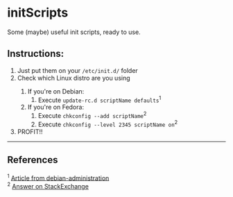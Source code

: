 <h1>initScripts</h1>
Some (maybe) useful init scripts, ready to use. 

<h2>Instructions:</h2> 
<ol>
<li>Just put them on your <code>/etc/init.d/</code> folder</li>
<li>Check which Linux distro are you using</li>
    <ol>
	<li>If you're on Debian:
	    <ol>
		<li>Execute <code>update-rc.d scriptName defaults</code><sup>1</sub>
	    </ol>
	</li>
	<li>If you're on Fedora:
	    <ol>
		<li>Execute <code>chkconfig --add scriptName</code><sup>2</sub></li>
		<li>Execute <code>chkconfig --level 2345 scriptName on</code><sup>2</sub></li>
	    </ol>
	</li>
    </ol>
<li>PROFIT!!</li>
</ol>

<hr>
<h2>References</h2>
<sup>1</sup> <a href=https://www.debian-administration.org/article/28/Making_scripts_run_at_boot_time_with_Debian>Article from debian-administration</a><br>
<sup>2</sup> <a href=http://unix.stackexchange.com/a/20361>Answer on StackExchange</a>
